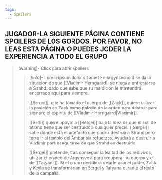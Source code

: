 ```yaml
---
tags:
  - Spoilers
---
```



## JUGADOR-LA SIGUIENTE PÁGINA CONTIENE SPOILERS DE LOS GORDOS. POR FAVOR, NO LEAS ESTA PÁGINA O PUEDES JODER LA EXPERIENCIA A TODO EL GRUPO

>[!warning]- Click para abrir spoilers
>>[!info]-
>>Lorem ipsum dolor sit amet
 En Argynsvohold se da la situación de que [[Vladimir Horngaard]] se niega a enfrentarse a Strahd, dado que sabe que su maldición le mantendrá encerrado aquí para siempre. 
>>
>>[[Sergei]], que ha tomado el cuerpo de [[Zack]], quiere utilizar la posición de Zack como paladín de la orden para destruir para siempre el espíritu de [[Vladimir Horngaard|Vladimir]].
>> 
>> [[Berli]] quiere apoyar a [[Sergei]] bajo la idea de que el mal de Strahd tiene que ser destruido a cualquier precio. [[Sergei]] sabe dónde está el artefacto que podría destruir a Strahd pero teme ir al templo del Ámbar sin refuerzos. Ayudará a destruir a Vladimir para asegurarse de que Strahd es destruido.
> >
>> [[Sergei]] pretende, tras conseguir la lealtad de los redivivos, utilizar el cráneo de Argynsvost para recuperar su cuerpo y el de [[Tatyana]]. 
>>Si el grupo decidiera dejarle usar el poder, Zack y Keyla se transformarían en Sergei y Tatyana durante el resto de la campaña. 
>

